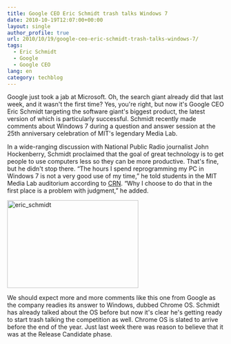 ```yaml
---
title: Google CEO Eric Schmidt trash talks Windows 7
date: 2010-10-19T12:07:00+00:00
layout: single
author_profile: true
url: 2010/10/19/google-ceo-eric-schmidt-trash-talks-windows-7/
tags:
  - Eric Schmidt
  - Google
  - Google CEO
lang: en
category: techblog
---
```

Google just took a jab at Microsoft. Oh, the search giant already did that last week, and it wasn't the first time? Yes, you're right, but now it's Google CEO Eric Schmidt targeting the software giant's biggest product, the latest version of which is particularly successful. Schmidt recently made comments about Windows 7 during a question and answer session at the 25th anniversary celebration of MIT's legendary Media Lab. 

In a wide-ranging discussion with National Public Radio journalist John Hockenberry, Schmidt proclaimed that the goal of great technology is to get people to use computers less so they can be more productive. That's fine, but he didn't stop there. “The hours I spend reprogramming my PC in Windows 7 is not a very good use of my time,” he told students in the MIT Media Lab auditorium according to [CRN](http://www.crn.com/news/cloud/227900083/google-ceo-trashes-windows-7-and-the-washington-establishment.htm). “Why I choose to do that in the first place is a problem with judgment,” he added.

[<img title="eric_schmidt" border="0" alt="eric_schmidt" src="http://lh3.ggpht.com/_vaUVXcmC3OI/TL2C5SP890I/AAAAAAAACwI/id3gYp7YVQo/eric_schmidt_thumb%5B1%5D.jpg?imgmax=800" width="304" height="204" />](http://lh4.ggpht.com/_vaUVXcmC3OI/TL2C3thIHaI/AAAAAAAACwE/9kuehJJ8yXg/s1600-h/eric_schmidt%5B3%5D.jpg)

We should expect more and more comments like this one from Google as the company readies its answer to Windows, dubbed Chrome OS. Schmidt has already talked about the OS before but now it's clear he's getting ready to start trash talking the competition as well. Chrome OS is slated to arrive before the end of the year. Just last week there was reason to believe that it was at the Release Candidate phase.